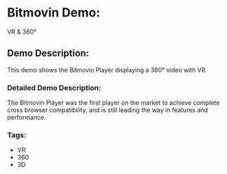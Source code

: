 # Bitmovin Demo:
VR & 360°

## Demo Description:
This demo shows the Bitmovin Player displaying a 360° video with VR

### Detailed Demo Description:
The Bitmovin Player was the first player on the market to achieve complete cross browser compatibility, and is still leading the way in features and performance.

### Tags:

  - VR
  - 360
  - 3D